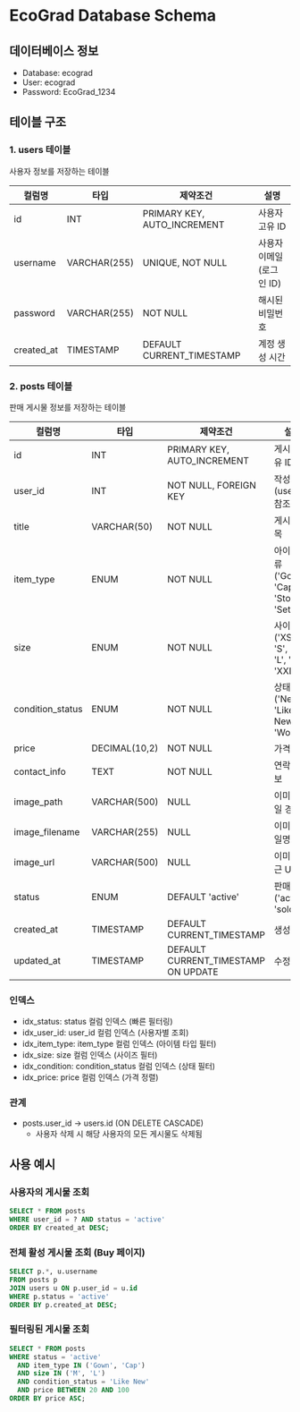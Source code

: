 # EcoGrad Database Schema

## 데이터베이스 정보
- Database: ecograd
- User: ecograd
- Password: EcoGrad_1234

## 테이블 구조

### 1. users 테이블
사용자 정보를 저장하는 테이블

| 컬럼명 | 타입 | 제약조건 | 설명 |
|--------|------|----------|------|
| id | INT | PRIMARY KEY, AUTO_INCREMENT | 사용자 고유 ID |
| username | VARCHAR(255) | UNIQUE, NOT NULL | 사용자 이메일 (로그인 ID) |
| password | VARCHAR(255) | NOT NULL | 해시된 비밀번호 |
| created_at | TIMESTAMP | DEFAULT CURRENT_TIMESTAMP | 계정 생성 시간 |

### 2. posts 테이블
판매 게시물 정보를 저장하는 테이블

| 컬럼명 | 타입 | 제약조건 | 설명 |
|--------|------|----------|------|
| id | INT | PRIMARY KEY, AUTO_INCREMENT | 게시물 고유 ID |
| user_id | INT | NOT NULL, FOREIGN KEY | 작성자 ID (users.id 참조) |
| title | VARCHAR(50) | NOT NULL | 게시물 제목 |
| item_type | ENUM | NOT NULL | 아이템 종류 ('Gown', 'Cap', 'Stole', 'Set') |
| size | ENUM | NOT NULL | 사이즈 ('XS', 'S', 'M', 'L', 'XL', 'XXL') |
| condition_status | ENUM | NOT NULL | 상태 ('New', 'Like New', 'Worn') |
| price | DECIMAL(10,2) | NOT NULL | 가격 |
| contact_info | TEXT | NOT NULL | 연락처 정보 |
| image_path | VARCHAR(500) | NULL | 이미지 파일 경로 |
| image_filename | VARCHAR(255) | NULL | 이미지 파일명 |
| image_url | VARCHAR(500) | NULL | 이미지 접근 URL |
| status | ENUM | DEFAULT 'active' | 판매 상태 ('active', 'sold') |
| created_at | TIMESTAMP | DEFAULT CURRENT_TIMESTAMP | 생성 시간 |
| updated_at | TIMESTAMP | DEFAULT CURRENT_TIMESTAMP ON UPDATE | 수정 시간 |

### 인덱스
- idx_status: status 컬럼 인덱스 (빠른 필터링)
- idx_user_id: user_id 컬럼 인덱스 (사용자별 조회)
- idx_item_type: item_type 컬럼 인덱스 (아이템 타입 필터)
- idx_size: size 컬럼 인덱스 (사이즈 필터)
- idx_condition: condition_status 컬럼 인덱스 (상태 필터)
- idx_price: price 컬럼 인덱스 (가격 정렬)

### 관계
- posts.user_id → users.id (ON DELETE CASCADE)
  - 사용자 삭제 시 해당 사용자의 모든 게시물도 삭제됨

## 사용 예시

### 사용자의 게시물 조회
```sql
SELECT * FROM posts 
WHERE user_id = ? AND status = 'active'
ORDER BY created_at DESC;
```

### 전체 활성 게시물 조회 (Buy 페이지)
```sql
SELECT p.*, u.username 
FROM posts p
JOIN users u ON p.user_id = u.id
WHERE p.status = 'active'
ORDER BY p.created_at DESC;
```

### 필터링된 게시물 조회
```sql
SELECT * FROM posts 
WHERE status = 'active'
  AND item_type IN ('Gown', 'Cap')
  AND size IN ('M', 'L')
  AND condition_status = 'Like New'
  AND price BETWEEN 20 AND 100
ORDER BY price ASC;
```